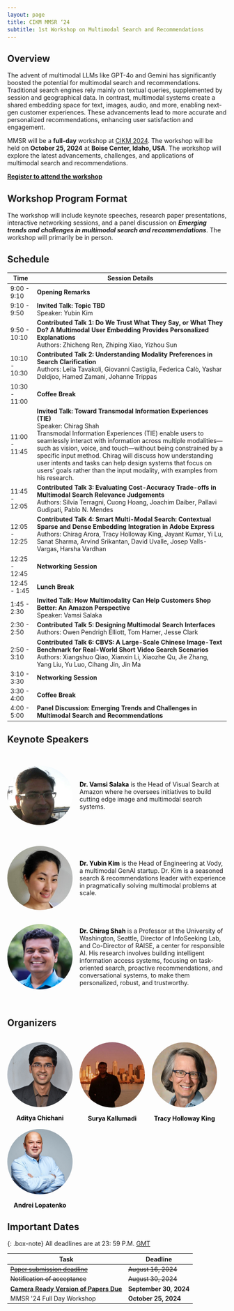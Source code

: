 ```yaml
---
layout: page
title: CIKM MMSR ‘24
subtitle: 1st Workshop on Multimodal Search and Recommendations
---
```


## Overview

The advent of multimodal LLMs like GPT-4o and Gemini has significantly boosted the potential for multimodal search and recommendations. Traditional search engines rely mainly on textual queries, supplemented by session and geographical data. In contrast, multimodal systems create a shared embedding space for text, images, audio, and more, enabling next-gen customer experiences. These advancements lead to more accurate and personalized recommendations, enhancing user satisfaction and engagement.

MMSR will be a **full-day** workshop at [CIKM 2024](https://cikm2024.org/). The workshop will be held on **October 25, 2024** at **Boise Center, Idaho, USA**. The workshop will explore the latest advancements, challenges, and applications of multimodal search and recommendations.

**[Register to attend the workshop](https://cikm2024.org/registrations/)**

## Workshop Program Format

The workshop will include keynote speeches, research paper presentations, interactive networking sessions, and a panel discussion on **_Emerging trends and challenges in multimodal search and recommendations_**. The workshop will primarily be in person. 

## Schedule

| Time          | Session Details                                                                                          |
|---------------|---------------------------------------------------------------------------------------------------------|
| 9:00 - 9:10   | **Opening Remarks**                                                                                      |
| 9:10 - 9:50   | **Invited Talk: Topic TBD**<br>Speaker: Yubin Kim                                                        |
| 9:50 - 10:10  | **Contributed Talk 1: Do We Trust What They Say, or What They Do? A Multimodal User Embedding Provides Personalized Explanations**<br>Authors: Zhicheng Ren, Zhiping Xiao, Yizhou Sun   |
| 10:10 - 10:30 | **Contributed Talk 2: Understanding Modality Preferences in Search Clarification**<br>Authors: Leila Tavakoli, Giovanni Castiglia, Federica Calò, Yashar Deldjoo, Hamed Zamani, Johanne Trippas   |
| 10:30 - 11:00 | **Coffee Break**                                                                                         |
| 11:00 - 11:45 | **Invited Talk: Toward Transmodal Information Experiences (TIE)**<br>Speaker: Chirag Shah<br>Transmodal Information Experiences (TIE) enable users to seamlessly interact with information across multiple modalities—such as vision, voice, and touch—without being constrained by a specific input method. Chirag will discuss how understanding user intents and tasks can help design systems that focus on users’ goals rather than the input modality, with examples from his research.   |
| 11:45 - 12:05 | **Contributed Talk 3: Evaluating Cost-Accuracy Trade-offs in Multimodal Search Relevance Judgements**<br>Authors: Silvia Terragni, Cuong Hoang, Joachim Daiber, Pallavi Gudipati, Pablo N. Mendes   |
| 12:05 - 12:25 | **Contributed Talk 4: Smart Multi-Modal Search: Contextual Sparse and Dense Embedding Integration in Adobe Express**<br>Authors: Chirag Arora, Tracy Holloway King, Jayant Kumar, Yi Lu, Sanat Sharma, Arvind Srikantan, David Uvalle, Josep Valls-Vargas, Harsha Vardhan   |
| 12:25 - 12:45 | **Networking Session**                                                                                   |
| 12:45 - 1:45  | **Lunch Break**                                                                                          |
| 1:45 - 2:30   | **Invited Talk: How Multimodality Can Help Customers Shop Better: An Amazon Perspective**<br>Speaker: Vamsi Salaka   |
| 2:30 - 2:50   | **Contributed Talk 5: Designing Multimodal Search Interfaces**<br>Authors: Owen Pendrigh Elliott, Tom Hamer, Jesse Clark   |
| 2:50 - 3:10   | **Contributed Talk 6: CBVS: A Large-Scale Chinese Image-Text Benchmark for Real-World Short Video Search Scenarios**<br>Authors: Xiangshuo Qiao, Xianxin Li, Xiaozhe Qu, Jie Zhang, Yang Liu, Yu Luo, Cihang Jin, Jin Ma   |
| 3:10 - 3:30   | **Networking Session**                                                                                   |
| 3:30 - 4:00   | **Coffee Break**                                                                                         |
| 4:00 - 5:00   | **Panel Discussion: Emerging Trends and Challenges in Multimodal Search and Recommendations**   |

## Keynote Speakers

<div style="margin-top: 3rem;margin-bottom: 4rem;">
  <div style="display: flex; align-items: center; margin-bottom: 3rem;">
    <img src="assets/img/vamsi.jpeg" alt="Vamsi Salaka" style="border-radius: 50%; width: 100%; max-width: 150px; height: auto; margin-right: 1rem;">
    <div>
      <strong><a href="https://www.linkedin.com/in/vamsisalaka/" style="text-decoration: none;color: black;">Dr. Vamsi Salaka</a></strong> is the Head of Visual Search at Amazon where he oversees initiatives to build cutting edge image and multimodal search systems.
    </div>
  </div>

  <div style="display: flex; align-items: center; margin-bottom: 2rem;">
    <img src="assets/img/yubin.jpeg" alt="Yubin Kim" style="border-radius: 50%; width: 100%; max-width: 150px; height: auto; margin-right: 1rem;">
    <div>
      <strong><a href="https://www.linkedin.com/in/yubink/" style="text-decoration: none;color: black;">Dr. Yubin Kim</a></strong> is the Head of Engineering at Vody, a multimodal GenAI startup. Dr. Kim is a seasoned search & recommendations leader with experience in pragmatically solving multimodal problems at scale.
    </div>
  </div>

  <div style="display: flex; align-items: center; margin-bottom: 3rem;">
    <img src="assets/img/chirag.jpg" alt="Chirag Shah" style="border-radius: 50%; width: 100%; max-width: 150px; height: auto; margin-right: 1rem;">
    <div>
      <strong><a href="https://chiragshah.org/" style="text-decoration: none;color: black;">Dr. Chirag Shah</a></strong> is a Professor at the University of Washington, Seattle, Director of InfoSeeking Lab, and Co-Director of RAISE, a center for responsible AI. His research involves building intelligent information access systems, focusing on task-oriented search, proactive recommendations, and conversational systems, to make them personalized, robust, and trustworthy.
    </div>
  </div> 

</div>

## Organizers

<div style="margin-top: 2rem;display: flex; flex-wrap: wrap; gap: 1rem;">
  <div style="display: flex; flex-direction: column; align-items: center; text-align: center;">
    <img src="assets/img/aditya.jpg" alt="Aditya Chichani" style="border-radius: 50%; width: 100%; max-width: 150px; height: auto; margin-bottom: 1rem;">
    <strong><a href="https://www.linkedin.com/in/aditya-chichani/" style="text-decoration: none;color: black;">Aditya Chichani</a></strong>
  </div>
  
  <div style="display: flex; flex-direction: column; align-items: center; text-align: center;">
    <img src="assets/img/surya.jpg" alt="Surya Kallumadi" style="border-radius: 50%; width: 100%; max-width: 150px; height: auto; margin-bottom: 1rem;">
    <strong><a href="https://www.linkedin.com/in/surya-kallumadi-a0778a13/" style="text-decoration: none;color: black;">Surya Kallumadi</a></strong>
  </div>

  <div style="display: flex; flex-direction: column; align-items: center; text-align: center;">
    <img src="assets/img/tracy.jpeg" alt="Tracy Holloway King" style="border-radius: 50%; width: 100%; max-width: 150px; height: auto; margin-bottom: 1rem;">
    <strong>
    <a href="https://www.linkedin.com/in/tracyhollowayking/" style="text-decoration: none;color: black;">Tracy Holloway King</a>
    </strong>
  </div>

  <div style="display: flex; flex-direction: column; align-items: center; text-align: center;">
    <img src="assets/img/andrei.jpeg" alt="Andrei Lopatenko" style="border-radius: 50%; width: 100%; max-width: 150px; height: auto; margin-bottom: 1rem;">
    <strong><a href="https://www.linkedin.com/in/lopatenko/" style="text-decoration: none;color: black;">Andrei Lopatenko</a></strong>
  </div>
</div>

## Important Dates

{: .box-note}
All deadlines are at 23: 59 P.M. [GMT](https://www.worldtimeserver.com/time-zones/gmt/)

| Task                                                                                         | Deadline                                |
| -------------------------------------------------------------------------------------------- | --------------------------------------- |
| ~~[Paper submission deadline](https://openreview.net/group?id=ACM.org/CIKM/2024/Workshop/MMSR)~~ | ~~August 16, 2024~~ |
| ~~Notification of acceptance~~                                                                   | ~~August 30, 2024~~                         |
| **[Camera Ready Version of Papers Due](cfp.md#camera-ready-instructions)**                                                           | **September 30, 2024**                      |
| MMSR '24 Full Day Workshop                                                                            | **October 25, 2024**                        |

